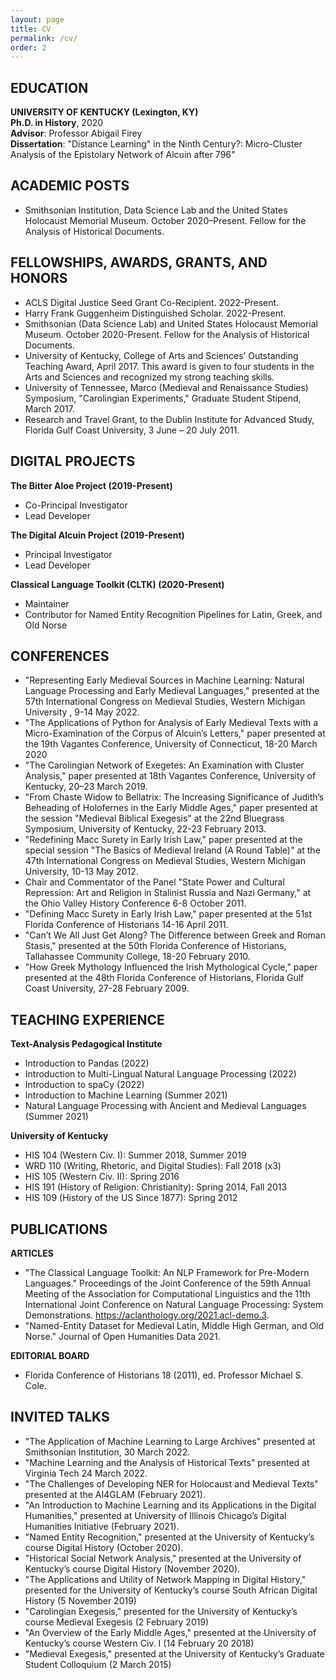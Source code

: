 ```yaml
---
layout: page
title: CV
permalink: /cv/
order: 2
---
```



## EDUCATION
**UNIVERSITY OF KENTUCKY (Lexington, KY)**<br>
**Ph.D. in History**, 2020<br>
**Advisor**: Professor Abigail Firey<br>
**Dissertation**: "Distance Learning" in the Ninth Century?: Micro-Cluster Analysis of the Epistolary Network of Alcuin after 796"


## ACADEMIC POSTS
- Smithsonian Institution, Data Science Lab and the United States Holocaust Memorial Museum. October 2020–Present. Fellow for the Analysis of Historical Documents.

## FELLOWSHIPS, AWARDS, GRANTS, AND HONORS
- ACLS Digital Justice Seed Grant Co-Recipient. 2022-Present.
- Harry Frank Guggenheim Distinguished Scholar. 2022-Present.
- Smithsonian (Data Science Lab) and United States Holocaust Memorial Museum. October 2020-Present. Fellow for the Analysis of Historical Documents.
- University of Kentucky, College of Arts and Sciences’ Outstanding Teaching Award, April 2017. This award is given to four students in the Arts and Sciences and recognized my strong teaching skills.
- University of Tennessee, Marco (Medieval and Renaissance Studies) Symposium, "Carolingian Experiments," Graduate Student Stipend, March 2017.
- Research and Travel Grant, to the Dublin Institute for Advanced Study, Florida Gulf Coast University, 3 June – 20 July 2011.


## DIGITAL PROJECTS
**The Bitter Aloe Project (2019-Present)**
- Co-Principal Investigator
- Lead Developer

**The Digital Alcuin Project (2019-Present)**
- Principal Investigator
- Lead Developer

**Classical Language Toolkit (CLTK) (2020-Present)**
- Maintainer
- Contributor for Named Entity Recognition Pipelines for Latin, Greek, and Old Norse


## CONFERENCES
- "Representing Early Medieval Sources in Machine Learning: Natural Language Processing and Early Medieval Languages," presented at the 57th International Congress on Medieval Studies, Western Michigan University , 9-14 May 2022.
- "The Applications of Python for Analysis of Early Medieval Texts with a Micro-Examination of the Corpus of Alcuin’s Letters," paper presented at the 19th Vagantes Conference, University of Connecticut, 18-20 March 2020
- "The Carolingian Network of Exegetes: An Examination with Cluster Analysis," paper presented at 18th Vagantes Conference, University of Kentucky, 20–23 March 2019.
- "From Chaste Widow to Bellatrix: The Increasing Significance of Judith’s Beheading of Holofernes in the Early Middle Ages," paper presented at the session "Medieval Biblical Exegesis" at the 22nd Bluegrass Symposium, University of Kentucky, 22-23 February 2013.
- "Redefining Macc Surety in Early Irish Law," paper presented at the special session "The Basics of Medieval Ireland (A Round Table)" at the 47th International Congress on Medieval Studies, Western Michigan University, 10-13 May 2012.
- Chair and Commentator of the Panel "State Power and Cultural Repression: Art and Religion in Stalinist Russia and Nazi Germany," at the Ohio Valley History Conference 6-8 October 2011.
- "Defining Macc Surety in Early Irish Law," paper presented at the 51st Florida Conference of Historians 14-16 April 2011.
- "Can’t We All Just Get Along? The Difference between Greek and Roman Stasis," presented at the 50th Florida Conference of Historians, Tallahassee Community College, 18-20 February 2010.
- "How Greek Mythology Influenced the Irish Mythological Cycle," paper presented at the 48th Florida Conference of Historians, Florida Gulf Coast University, 27-28 February 2009.


## TEACHING EXPERIENCE
**Text-Analysis Pedagogical Institute**
- Introduction to Pandas (2022)
- Introduction to Multi-Lingual Natural Language Processing (2022)
- Introduction to spaCy (2022)
- Introduction to Machine Learning (Summer 2021)
- Natural Language Processing with Ancient and Medieval Languages (Summer 2021)

**University of Kentucky**
- HIS 104 (Western Civ. I): Summer 2018, Summer 2019
- WRD 110 (Writing, Rhetoric, and Digital Studies): Fall 2018 (x3)
- HIS 105 (Western Civ. II): Spring 2016
- HIS 191 (History of Religion: Christianity):  Spring 2014, Fall 2013
- HIS 109 (History of the US Since 1877): Spring 2012


## PUBLICATIONS
**ARTICLES**
- "The Classical Language Toolkit: An NLP Framework for Pre-Modern Languages." Proceedings of the Joint Conference of the 59th Annual Meeting of the Association for Computational Linguistics and the 11th International Joint Conference on Natural Language Processing: System Demonstrations. https://aclanthology.org/2021.acl-demo.3.
- "Named-Entity Dataset for Medieval Latin, Middle High German, and Old Norse." Journal of Open Humanities Data 2021.

**EDITORIAL BOARD**
- Florida Conference of Historians 18 (2011), ed. Professor Michael S. Cole.


## INVITED TALKS
- "The Application of Machine Learning to Large Archives" presented at Smithsonian Institution, 30 March 2022.
- "Machine Learning and the Analysis of Historical Texts" presented at Virginia Tech 24 March 2022.
- "The Challenges of Developing NER for Holocaust and Medieval Texts" presented at the AI4GLAM (February 2021).
- "An Introduction to Machine Learning and its Applications in the Digital Humanities," presented at University of Illinois Chicago’s Digital Humanities Initiative (February 2021).
- "Named Entity Recognition," presented at the University of Kentucky’s course Digital History (October 2020).
- "Historical Social Network Analysis," presented at the University of Kentucky’s course Digital History (November 2020).
- "The Applications and Utility of Network Mapping in Digital History," presented for the University of Kentucky’s course South African Digital History (5 November 2019)
- "Carolingian Exegesis," presented for the University of Kentucky’s course Medieval Exegesis (2 February 2019)
- "An Overview of the Early Middle Ages," presented at the University of Kentucky’s course Western Civ. I (14 February 20 2018)
- "Medieval Exegesis," presented at the University of Kentucky’s Graduate Student Colloquium (2 March 2015)
